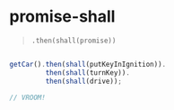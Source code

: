 # promise-shall
> `.then(shall(promise))`

```javascript

getCar().then(shall(putKeyInIgnition)).
         then(shall(turnKey)).
         then(shall(drive));

// VROOM!

```
